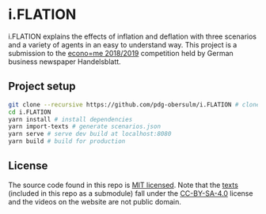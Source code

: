 # i.FLATION

i.FLATION explains the effects of inflation and deflation with three scenarios and a variety of agents in an easy to understand way. This project is a submission to the [econo=me 2018/2019](https://www.handelsblattmachtschule.de/econome-201819.html) competition held by German business newspaper Handelsblatt.

## Project setup

```bash
git clone --recursive https://github.com/pdg-obersulm/i.FLATION # clone repo with texts submodule
cd i.FLATION
yarn install # install dependencies
yarn import-texts # generate scenarios.json
yarn serve # serve dev build at localhost:8080
yarn build # build for production
```

## License

The source code found in this repo is [MIT licensed](LICENSE). Note that the [texts](https://github.com/pdg-obersulm/i.FLATION-texts/) (included in this repo as a submodule) fall under the [CC-BY-SA-4.0](https://github.com/pdg-obersulm/i.FLATION-texts/blob/master/LICENSE.md) license and the videos on the website are not public domain.
